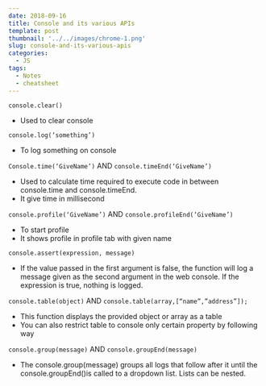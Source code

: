 ```yaml
---
date: 2018-09-16
title: Console and its various APIs
template: post
thumbnail: '../../images/chrome-1.png'
slug: console-and-its-various-apis
categories:
  - JS
tags:
  - Notes
  - cheatsheet
---
```


`console.clear()`

- Used to clear console

`console.log(‘something’)`

- To log something on console

`Console.time(‘GiveName’)` AND `console.timeEnd(‘GiveName’)`

- Used to calculate time required to execute code in between console.time and console.timeEnd.
- It give time in millisecond

`console.profile(‘GiveName’)` AND `console.profileEnd(‘GiveName’)`

- To start profile
- It shows profile in profile tab with given name

`console.assert(expression, message)`

- If the value passed in the first argument is false, the function will log a message given as the second argument in the web console. If the expression is true, nothing is logged.

`console.table(object)` AND `console.table(array,[“name”,”address”]);`

- This function displays the provided object or array as a table
- You can also restrict table to console only certain property by following way

`console.group(message)` AND `console.groupEnd(message)`

- The console.group(message) groups all logs that follow after it until the console.groupEnd()is called to a dropdown list. Lists can be nested.